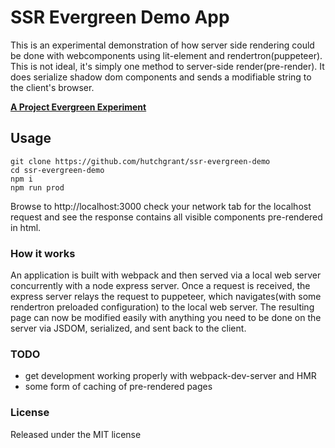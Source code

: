 # SSR Evergreen Demo App

This is an experimental demonstration of how server side rendering could be done with webcomponents using lit-element and rendertron(puppeteer). This is not ideal, it's simply one method to server-side render(pre-render). It does serialize shadow dom components and sends a modifiable string to the client's browser.

**[A Project Evergreen Experiment](https://github.com/ProjectEvergreen)**

## Usage

```
git clone https://github.com/hutchgrant/ssr-evergreen-demo
cd ssr-evergreen-demo
npm i
npm run prod
```

Browse to http://localhost:3000 check your network tab for the localhost request and see the response contains all visible components pre-rendered in html.

### How it works

An application is built with webpack and then served via a local web server concurrently with a node express server.  Once a request is received, the express server relays the request to puppeteer, which navigates(with some rendertron preloaded configuration) to the local web server. The resulting page can now be modified easily with anything you need to be done on the server via JSDOM, serialized, and sent back to the client.

### TODO

* get development working properly with webpack-dev-server and HMR
* some form of caching of pre-rendered pages

### License

Released under the MIT license